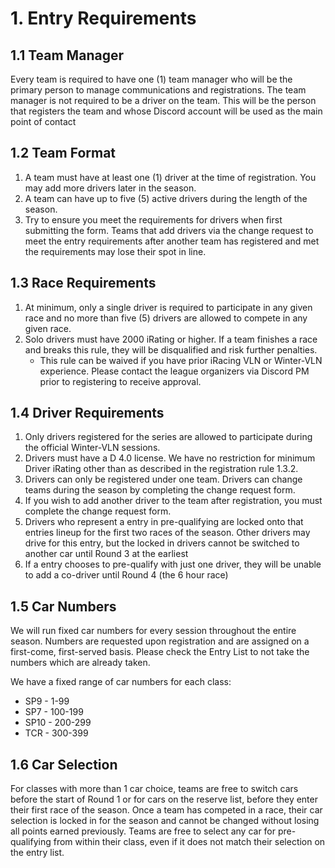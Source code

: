 # 1. Entry Requirements

## 1.1 Team Manager
Every team is required to have one (1) team manager who will be the primary person to manage communications and registrations. The team manager is not required to be a driver on the team. This will be the person that registers the team and whose Discord account will be used as the main point of contact

## 1.2 Team Format
1. A team must have at least one (1) driver at the time of registration. You may add more drivers later in the season.
2. A team can have up to five (5) active drivers during the length of the season.
3. Try to ensure you meet the requirements for drivers when first submitting the form. Teams that add drivers via the change request to meet the entry requirements after another team has registered and met the requirements may lose their spot in line.

## 1.3 Race Requirements
1. At minimum, only a single driver is required to participate in any given race and no more than five (5) drivers are allowed to compete in any given race.
2. Solo drivers must have 2000 iRating or higher. If a team finishes a race and breaks this rule, they will be disqualified and risk further penalties.
    - This rule can be waived if you have prior iRacing VLN or Winter-VLN experience. Please contact the league organizers via Discord PM prior to registering to receive approval.

## 1.4 Driver Requirements
1. Only drivers registered for the series are allowed to participate during the official Winter-VLN sessions.
2. Drivers must have a D 4.0 license. We have no restriction for minimum Driver iRating other than as described in the registration rule 1.3.2.
3. Drivers can only be registered under one team. Drivers can change teams during the season by completing the change request form.
4. If you wish to add another driver to the team after registration, you must complete the change request form.
5. Drivers who represent a entry in pre-qualifying are locked onto that entries lineup for the first two races of the season. Other drivers may drive for this entry, but the locked in drivers cannot be switched to another car until Round 3 at the earliest
6. If a entry chooses to pre-qualify with just one driver, they will be unable to add a co-driver until Round 4 (the 6 hour race)   

## 1.5 Car Numbers
We will run fixed car numbers for every session throughout the entire season. Numbers are requested upon registration and are assigned on a first-come, first-served basis. Please check the Entry List to not take the numbers which are already taken.

We have a fixed range of car numbers for each class:
- SP9 - 1-99
- SP7 - 100-199
- SP10 - 200-299
- TCR - 300-399

## 1.6 Car Selection
For classes with more than 1 car choice, teams are free to switch cars before the start of Round 1 or for cars on the reserve list, before they enter their first race of the season. Once a team has competed in a race, their car selection is locked in for the season and cannot be changed without losing all points earned previously. Teams are free to select any car for pre-qualifying from within their class, even if it does not match their selection on the entry list.
